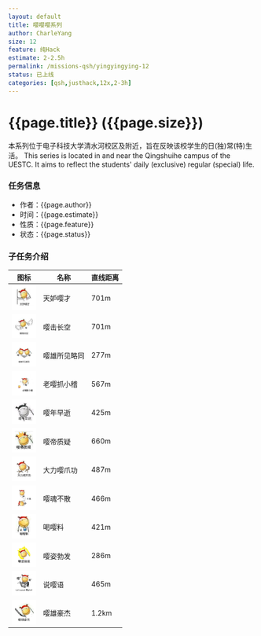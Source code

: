 ```yaml
---
layout: default
title: 嘤嘤嘤系列
author: CharleYang
size: 12
feature: 纯Hack
estimate: 2-2.5h
permalink: /missions-qsh/yingyingying-12
status: 已上线
categories: [qsh,justhack,12x,2-3h] 
---
```


# {{page.title}} ({{page.size}})
本系列位于电子科技大学清水河校区及附近，旨在反映该校学生的日(独)常(特)生活。 This series is located in and near the Qingshuihe campus of the UESTC. It aims to reflect the students' daily (exclusive) regular (special) life.

### 任务信息
- 作者：{{page.author}}
- 时间：{{page.estimate}}
- 性质：{{page.feature}}
- 状态：{{page.status}}

### 子任务介绍

图标 | 名称 | 直线距离
--- | --- | ----
<img src="/assets/missions/yingyingying-12/1.png" width="50" height="50" /> | 天妒嘤才 | 701m
<img src="/assets/missions/yingyingying-12/2.png" width="50" height="50" /> | 嘤击长空 | 701m
<img src="/assets/missions/yingyingying-12/3.png" width="50" height="50" /> | 嘤雄所见略同 | 277m
<img src="/assets/missions/yingyingying-12/4.png" width="50" height="50" /> | 老嘤抓小稽 | 567m
<img src="/assets/missions/yingyingying-12/5.png" width="50" height="50" /> | 嘤年早逝 | 425m
<img src="/assets/missions/yingyingying-12/6.png" width="50" height="50" /> | 嘤帝质疑 | 660m
<img src="/assets/missions/yingyingying-12/7.png" width="50" height="50" /> | 大力嘤爪功 | 487m
<img src="/assets/missions/yingyingying-12/8.png" width="50" height="50" /> | 嘤魂不散 | 466m
<img src="/assets/missions/yingyingying-12/9.png" width="50" height="50" /> | 喝嘤料 | 421m
<img src="/assets/missions/yingyingying-12/10.png" width="50" height="50" /> | 嘤姿勃发 | 286m
<img src="/assets/missions/yingyingying-12/11.png" width="50" height="50" /> | 说嘤语 | 465m
<img src="/assets/missions/yingyingying-12/12.png" width="50" height="50" /> | 嘤雄豪杰 | 1.2km
